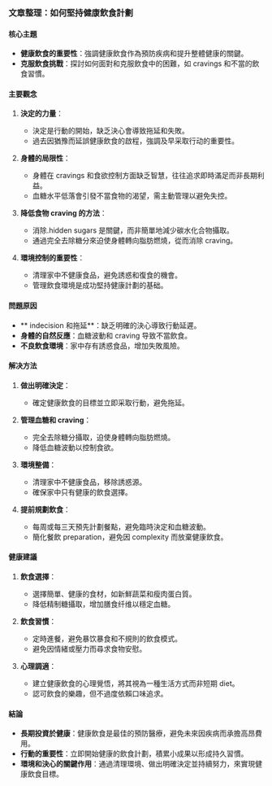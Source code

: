 ### 文章整理：如何堅持健康飲食計劃

#### 核心主題
- **健康飲食的重要性**：強調健康飲食作為預防疾病和提升整體健康的關鍵。
- **克服飲食挑戰**：探討如何面對和克服飲食中的困難，如 cravings 和不當的飲食習慣。

#### 主要觀念
1. **決定的力量**：
   - 決定是行動的開始，缺乏決心會導致拖延和失敗。
   - 過去因猶豫而延誤健康飲食的啟程，強調及早采取行动的重要性。

2. **身體的局限性**：
   - 身體在 cravings 和食欲控制方面缺乏智慧，往往追求即時滿足而非長期利益。
   - 血糖水平低落會引發不當食物的渴望，需主動管理以避免失控。

3. **降低食物 craving 的方法**：
   - 消除.hidden sugars 是關鍵，而非簡單地減少碳水化合物攝取。
   - 通過完全去除糖分來迫使身體轉向脂肪燃燒，從而消除 craving。

4. **環境控制的重要性**：
   - 清理家中不健康食品，避免誘惑和復食的機會。
   - 管理飲食環境是成功堅持健康計劃的基础。

#### 問題原因
- ** indecision 和拖延**：缺乏明確的決心導致行動延遲。
- **身體的自然反應**：血糖波動和 craving 导致不當飲食。
- **不良飲食環境**：家中存有誘惑食品，增加失敗風險。

#### 解决方法
1. **做出明確決定**：
   - 確定健康飲食的目標並立即采取行動，避免拖延。

2. **管理血糖和 craving**：
   - 完全去除糖分攝取，迫使身體轉向脂肪燃燒。
   - 降低血糖波動以控制食欲。

3. **環境整備**：
   - 清理家中不健康食品，移除誘惑源。
   - 確保家中只有健康的飲食選擇。

4. **提前規劃飲食**：
   - 每周或每三天預先計劃餐點，避免臨時決定和血糖波動。
   - 簡化餐飲 preparation，避免因 complexity 而放棄健康飲食。

#### 健康建議
1. **飲食選擇**：
   - 選擇簡單、健康的食材，如新鮮蔬菜和瘦肉蛋白質。
   - 降低精制糖攝取，增加膳食纤维以穩定血糖。

2. **飲食習慣**：
   - 定時進餐，避免暴饮暴食和不規則的飲食模式。
   - 避免因情緒或壓力而尋求食物安慰。

3. **心理調適**：
   - 建立健康飲食的心理覺悟，將其視為一種生活方式而非短期 diet。
   - 認可飲食的樂趣，但不過度依賴口味追求。

#### 結論
- **長期投資於健康**：健康飲食是最佳的預防醫療，避免未來因疾病而承擔高昂費用。
- **行動的重要性**：立即開始健康的飲食計劃，積累小成果以形成持久習慣。
- **環境和決心的關鍵作用**：通過清理環境、做出明確決定並持續努力，來實現健康飲食目標。